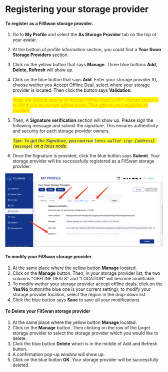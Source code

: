 # Registering your storage provider

#### To register as a FilSwan storage provider.

1. Go to **My Profile** and select the **As Storage Provider** tab on the top of your avatar.
2. At the bottom of profile information section, you could find a **Your Swan Storage Providers** section.&#x20;
3. Click on the yellow button that says **Manage**. Three blue buttons **Add, Delete, Refresh** will show up.
4.  Click on the blue button that says **Add**. Enter your storage provider ID, choose wether you Accept Offline Deal, select where your storage provider is located. Then click the button says **Validation**.

    _<mark style="color:orange;">Note: the default setting of Accept Offline Deal is OFF. Please switch it to ON if you do accept offline deals. This affects your eligibility to AutoBid.</mark>_
5.  Then, A **Signature verification** section will show up. Please sign the following message and submit the signature. This ensures authenticity and security for each storage provider owners.&#x20;

    _<mark style="color:blue;">Tips: To get the Signature, you can run</mark> <mark style="color:blue;"></mark><mark style="color:blue;">`lotus wallet sign {address} {message}`</mark> <mark style="color:blue;"></mark><mark style="color:blue;">on a lotus node.</mark>_
6. Once the Signature is provided, click the blue button says **Submit**. Your storage provider will be successfully registered as a FilSwan storage provider.

![](<../../../../.gitbook/assets/image (28) (1) (1).png>)

#### To modify your FilSwan storage provider.

1. At the same place where the yellow button **Manage** located.
2. Click on the **Manage** button. Then, in your storage provider list, the two columns "OFFLINE DEALS" and "LOCATION" will become modifiable.
3. To modify wether your storage provider accept offline deals, click on the **Yes/No** button(the blue one is your current setting); to modify your storage provider location, select the region in the drop-down list.&#x20;
4. Click the blue button says **Save** to save all your modifications.

#### To Delete your FilSwan storage provider

1. At the same place where the yellow button **Manage** located.
2. Click on the **Manage** button. Then clicking on the row of the target storage provider to select the storage provider which you would like to delete.
3. Click the blue button **Delete** which is in the middle of Add and Refresh button.
4. A confirmation pop-up window will show up.
5. Click on the blue button **OK**. Your storage provider will be successfully deleted.

